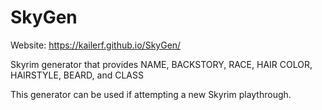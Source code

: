 # SkyGen
Website: https://kailerf.github.io/SkyGen/

Skyrim generator that provides NAME, BACKSTORY, RACE, HAIR COLOR, HAIRSTYLE, BEARD, and CLASS

This generator can be used if attempting a new Skyrim playthrough.
